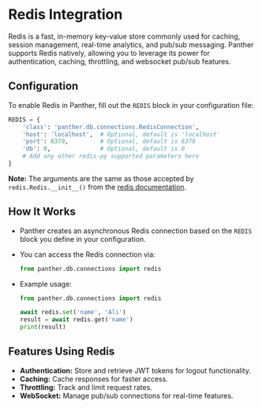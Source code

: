 # Redis Integration

Redis is a fast, in-memory key-value store commonly used for caching, session management, real-time analytics, and pub/sub messaging. Panther supports Redis natively, allowing you to leverage its power for authentication, caching, throttling, and websocket pub/sub features.

## Configuration

To enable Redis in Panther, fill out the `REDIS` block in your configuration file:

```python
REDIS = {
    'class': 'panther.db.connections.RedisConnection',
    'host': 'localhost',  # Optional, default is 'localhost'
    'port': 6379,         # Optional, default is 6379
    'db': 0,              # Optional, default is 0
    # Add any other redis-py supported parameters here
}
```

**Note:** The arguments are the same as those accepted by `redis.Redis.__init__()` from the [redis documentation](https://redis.readthedocs.io/en/latest/).

## How It Works

- Panther creates an asynchronous Redis connection based on the `REDIS` block you define in your configuration.
- You can access the Redis connection via:

    ```python
    from panther.db.connections import redis
    ```

- Example usage:

    ```python
    from panther.db.connections import redis

    await redis.set('name', 'Ali')
    result = await redis.get('name')
    print(result)
    ```

## Features Using Redis

- **Authentication:** Store and retrieve JWT tokens for logout functionality.
- **Caching:** Cache responses for faster access.
- **Throttling:** Track and limit request rates.
- **WebSocket:** Manage pub/sub connections for real-time features.
